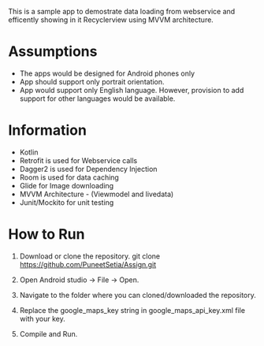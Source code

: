 This is a sample app to demostrate data loading from webservice and efficently showing in it Recyclerview using MVVM architecture.

# Assumptions 
- The apps would be designed for Android phones only 
- App should support only portrait orientation. 
- App would support only English language. However, provision to add support for other languages would be available.

# Information
- Kotlin
- Retrofit is used for Webservice calls
- Dagger2 is used for Dependency Injection
- Room is used for data caching
- Glide for Image downloading
- MVVM Architecture - (Viewmodel and livedata)
- Junit/Mockito for unit testing

# How to Run
1. Download or clone the repository.
      git clone https://github.com/PuneetSetia/Assign.git

2. Open Android studio -> File -> Open.
3. Navigate to the folder where you can cloned/downloaded the repository.
4. Replace the google_maps_key string in google_maps_api_key.xml file with your key.
5. Compile and Run.

